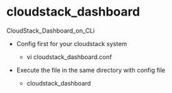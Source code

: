 cloudstack_dashboard
====================

CloudStack_Dashboard_on_CLi

   * Config first for your cloudstack system
     * vi cloudstack_dashboard.conf

   * Execute the file in the same directory with config file
     * cloudstack_dashboard

